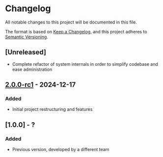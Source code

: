 # Changelog

All notable changes to this project will be documented in this file.

The format is based on [Keep a Changelog](https://keepachangelog.com/en/1.1.0/),
and this project adheres to [Semantic Versioning](https://semver.org/spec/v2.0.0.html).

## [Unreleased]

- Complete refactor of system internals in order to simplify codebase and ease administration


## [2.0.0-rc1] - 2024-12-17

### Added

- Initial project restructuring and features


## [1.0.0] - ?

### Added

- Previous version, developed by a different team


[2.0.0-rc1]: https://github.com/geobeyond/arpav-ppcv-backend/compare/v1.0.0-rc1...main

